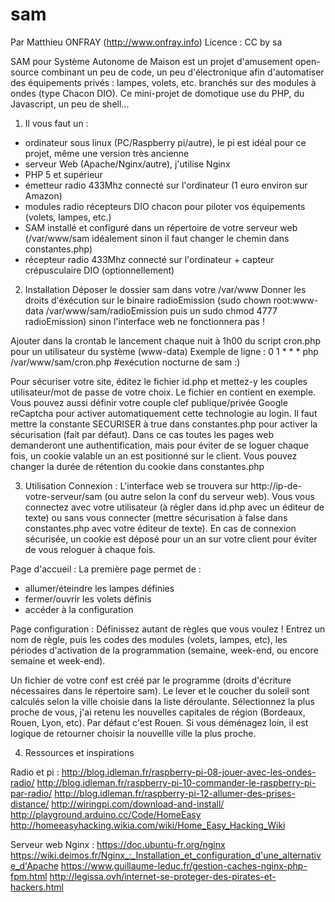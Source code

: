 # sam

Par Matthieu ONFRAY (http://www.onfray.info)
Licence : CC by sa

SAM pour Système Autonome de Maison est un projet d'amusement open-source combinant un peu de code, un peu d'électronique afin d'automatiser des équipements privés : lampes, volets, etc. branchés sur des modules à ondes (type Chacon DIO). Ce mini-projet de domotique use du PHP, du Javascript, un peu de shell...

1) Il vous faut un :
- ordinateur sous linux (PC/Raspberry pi/autre), le pi est idéal pour ce projet, même une version très ancienne
- serveur Web (Apache/Nginx/autre), j'utilise Nginx
- PHP 5 et supérieur 
- émetteur radio 433Mhz connecté sur l'ordinateur (1 euro environ sur Amazon)
- modules radio récepteurs DIO chacon pour piloter vos équipements (volets, lampes, etc.)
- SAM installé et configuré dans un répertoire de votre serveur web (/var/www/sam idéalement sinon il faut changer le chemin dans constantes.php)
- récepteur radio 433Mhz connecté sur l'ordinateur + capteur crépusculaire DIO (optionnellement)

2) Installation
Déposer le dossier sam dans votre /var/www
Donner les droits d'éxécution sur le binaire radioEmission (sudo chown root:www-data /var/www/sam/radioEmission
puis un sudo chmod 4777 radioEmission) sinon l'interface web ne fonctionnera pas !

Ajouter dans la crontab le lancement chaque nuit à 1h00 du script cron.php pour un utilisateur du système (www-data)
Exemple de ligne : 
0 1 * * * php /var/www/sam/cron.php #exécution nocturne de sam :)

Pour sécuriser votre site, éditez le fichier id.php et mettez-y les couples utilisateur/mot de passe de votre choix. Le fichier en contient en exemple. Vous pouvez aussi définir votre couple clef publique/privée Google reCaptcha pour activer automatiquement cette technologie au login. Il faut mettre la constante SECURISER à true dans constantes.php pour activer la sécurisation (fait par défaut). Dans ce cas toutes les pages web demanderont une authentification, mais pour éviter de se loguer chaque fois, un cookie valable un an est positionné sur le client. Vous pouvez changer la durée de rétention du cookie dans constantes.php

3) Utilisation
Connexion : 
L'interface web se trouvera sur http://ip-de-votre-serveur/sam (ou autre selon la conf du serveur web).
Vous vous connectez avec votre utilisateur (à régler dans id.php avec un éditeur de texte) ou sans vous connecter (mettre sécurisation à false dans constantes.php avec votre éditeur de texte). En cas de connexion sécurisée, un cookie est déposé pour un an sur votre client pour éviter de vous reloguer à chaque fois.

Page d'accueil :
La première page permet de :
- allumer/éteindre les lampes définies 
- fermer/ouvrir les volets définis
- accéder à la configuration

Page configuration :
Définissez autant de règles que vous voulez ! Entrez un nom de règle, puis les codes des modules (volets, lampes, etc), les périodes d'activation de la programmation (semaine, week-end, ou encore semaine et week-end). 

Un fichier de votre conf est créé par le programme (droits d'écriture nécessaires dans le répertoire sam).
Le lever et le coucher du soleil sont calculés selon la ville choisie dans la liste déroulante. Sélectionnez la plus proche de vous, j'ai retenu les nouvelles capitales de région (Bordeaux, Rouen, Lyon, etc). Par défaut c'est Rouen.
Si vous déménagez loin, il est logique de retourner choisir la nouvellle ville la plus proche.

4) Ressources et inspirations

Radio et pi :
http://blog.idleman.fr/raspberry-pi-08-jouer-avec-les-ondes-radio/
http://blog.idleman.fr/raspberry-pi-10-commander-le-raspberry-pi-par-radio/
http://blog.idleman.fr/raspberry-pi-12-allumer-des-prises-distance/
http://wiringpi.com/download-and-install/
http://playground.arduino.cc/Code/HomeEasy
http://homeeasyhacking.wikia.com/wiki/Home_Easy_Hacking_Wiki

Serveur web Nginx :
https://doc.ubuntu-fr.org/nginx
https://wiki.deimos.fr/Nginx_:_Installation_et_configuration_d'une_alternative_d'Apache
https://www.guillaume-leduc.fr/gestion-caches-nginx-php-fpm.html
http://legissa.ovh/internet-se-proteger-des-pirates-et-hackers.html

